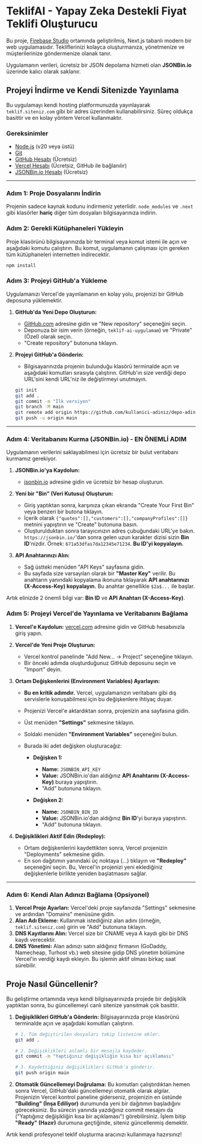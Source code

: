# TeklifAI - Yapay Zeka Destekli Fiyat Teklifi Oluşturucu

Bu proje, [Firebase Studio](https://studio.firebase.google.com/) ortamında geliştirilmiş, Next.js tabanlı modern bir web uygulamasıdır. Tekliflerinizi kolayca oluşturmanıza, yönetmenize ve müşterilerinize göndermenize olanak tanır.

Uygulamanın verileri, ücretsiz bir JSON depolama hizmeti olan **JSONBin.io** üzerinde kalıcı olarak saklanır.

## Projeyi İndirme ve Kendi Sitenizde Yayınlama

Bu uygulamayı kendi hosting platformunuzda yayınlayarak `teklif.siteniz.com` gibi bir adres üzerinden kullanabilirsiniz. Süreç oldukça basittir ve en kolay yöntem Vercel kullanmaktır.

### Gereksinimler
- [Node.js](https://nodejs.org/en) (v20 veya üstü)
- [Git](https://git-scm.com/)
- [GitHub Hesabı](https://github.com/) (Ücretsiz)
- [Vercel Hesabı](https://vercel.com/) (Ücretsiz, GitHub ile bağlanılır)
- [JSONBin.io Hesabı](https://jsonbin.io/) (Ücretsiz)

---

### Adım 1: Proje Dosyalarını İndirin

Projenin sadece kaynak kodunu indirmeniz yeterlidir. `node_modules` ve `.next` gibi klasörler **hariç** diğer tüm dosyaları bilgisayarınıza indirin.

### Adım 2: Gerekli Kütüphaneleri Yükleyin

Proje klasörünü bilgisayarınızda bir terminal veya komut istemi ile açın ve aşağıdaki komutu çalıştırın. Bu komut, uygulamanın çalışması için gereken tüm kütüphaneleri internetten indirecektir.

```bash
npm install
```

### Adım 3: Projeyi GitHub'a Yükleme

Uygulamanızı Vercel'de yayınlamanın en kolay yolu, projenizi bir GitHub deposuna yüklemektir.

1.  **GitHub'da Yeni Depo Oluşturun:**
    *   [GitHub.com](https://github.com) adresine gidin ve "New repository" seçeneğini seçin.
    *   Deponuza bir isim verin (örneğin, `teklif-ai-uygulamam`) ve "Private" (Özel) olarak seçin.
    *   "Create repository" butonuna tıklayın.

2.  **Projeyi GitHub'a Gönderin:**
    *   Bilgisayarınızda projenin bulunduğu klasörü terminalde açın ve aşağıdaki komutları sırasıyla çalıştırın. GitHub'ın size verdiği depo URL'sini kendi URL'niz ile değiştirmeyi unutmayın.

    ```bash
    git init
    git add .
    git commit -m "İlk versiyon"
    git branch -M main
    git remote add origin https://github.com/kullanici-adiniz/depo-adiniz.git
    git push -u origin main
    ```

---

### Adım 4: Veritabanını Kurma (JSONBin.io) - EN ÖNEMLİ ADIM

Uygulamanın verilerini saklayabilmesi için ücretsiz bir bulut veritabanı kurmamız gerekiyor.

1.  **JSONBin.io'ya Kaydolun:**
    *   [jsonbin.io](https://jsonbin.io/) adresine gidin ve ücretsiz bir hesap oluşturun.

2.  **Yeni bir "Bin" (Veri Kutusu) Oluşturun:**
    *   Giriş yaptıktan sonra, karşınıza çıkan ekranda "Create Your First Bin" veya benzeri bir butona tıklayın.
    *   İçerik olarak `{"quotes":[],"customers":[],"companyProfiles":[]}` metnini yapıştırın ve "Create" butonuna basın.
    *   Oluşturulduktan sonra tarayıcınızın adres çubuğundaki URL'ye bakın. `https://jsonbin.io/`'dan sonra gelen uzun karakter dizisi sizin **Bin ID**'nizdir. Örnek: `671a53dfas7da12345e71234`. **Bu ID'yi kopyalayın.**

3.  **API Anahtarınızı Alın:**
    *   Sağ üstteki menüden "API Keys" sayfasına gidin.
    *   Bu sayfada size varsayılan olarak bir **"Master Key"** verilir. Bu anahtarın yanındaki kopyalama ikonuna tıklayarak **API anahtarınızı (X-Access-Key) kopyalayın.** Bu anahtar genellikle `$2a$...` ile başlar.

Artık elinizde 2 önemli bilgi var: **Bin ID** ve **API Anahtarı (X-Access-Key)**.

### Adım 5: Projeyi Vercel'de Yayınlama ve Veritabanını Bağlama

1.  **Vercel'e Kaydolun:** [vercel.com](https://vercel.com) adresine gidin ve GitHub hesabınızla giriş yapın.
2.  **Vercel'de Yeni Proje Oluşturun:**
    *   Vercel kontrol panelinde "Add New... -> Project" seçeneğine tıklayın.
    *   Bir önceki adımda oluşturduğunuz GitHub deposunu seçin ve "Import" deyin.
3.  **Ortam Değişkenlerini (Environment Variables) Ayarlayın:**
    *   **Bu en kritik adımdır.** Vercel, uygulamanızın veritabanı gibi dış servislerle konuşabilmesi için bu değişkenlere ihtiyaç duyar.
    *   Projenizi Vercel'e aktardıktan sonra, projenizin ana sayfasına gidin.
    *   Üst menüden **"Settings"** sekmesine tıklayın.
    *   Soldaki menüden **"Environment Variables"** seçeneğini bulun.
    *   Burada iki adet değişken oluşturacağız:

        *   **Değişken 1:**
            *   **Name:** `JSONBIN_API_KEY`
            *   **Value:** JSONBin.io'dan aldığınız **API Anahtarını (X-Access-Key)** buraya yapıştırın.
            *   "Add" butonuna tıklayın.

        *   **Değişken 2:**
            *   **Name:** `JSONBIN_BIN_ID`
            *   **Value:** JSONBin.io'dan aldığınız **Bin ID**'yi buraya yapıştırın.
            *   "Add" butonuna tıklayın.

4.  **Değişiklikleri Aktif Edin (Redeploy):**
    *   Ortam değişkenlerini kaydettikten sonra, Vercel projenizin "Deployments" sekmesine gidin.
    *   En son dağıtımın yanındaki üç noktaya (...) tıklayın ve **"Redeploy"** seçeneğini seçin. Bu, Vercel'in projenizi yeni eklediğiniz değişkenlerle birlikte yeniden başlatmasını sağlar.


---

### Adım 6: Kendi Alan Adınızı Bağlama (Opsiyonel)

1.  **Vercel Proje Ayarları:** Vercel'deki proje sayfanızda "Settings" sekmesine ve ardından "Domains" menüsüne gidin.
2.  **Alan Adı Ekleme:** Kullanmak istediğiniz alan adını (örneğin, `teklif.siteniz.com`) girin ve "Add" butonuna tıklayın.
3.  **DNS Kayıtlarını Alın:** Vercel size bir CNAME veya A kaydı gibi bir DNS kaydı verecektir.
4.  **DNS Yönetimi:** Alan adınızı satın aldığınız firmanın (GoDaddy, Namecheap, Turhost vb.) web sitesine gidip DNS yönetim bölümüne Vercel'in verdiği kaydı ekleyin. Bu işlemin aktif olması birkaç saat sürebilir.

## Proje Nasıl Güncellenir?

Bu geliştirme ortamında veya kendi bilgisayarınızda projede bir değişiklik yaptıktan sonra, bu güncellemeyi canlı sitenize yansıtmak çok basittir.

1.  **Değişiklikleri GitHub'a Gönderin:** Bilgisayarınızda proje klasörünü terminalde açın ve aşağıdaki komutları çalıştırın.

    ```bash
    # 1. Tüm değiştirilen dosyaları takip listesine ekler.
    git add .
    
    # 2. Değişiklikleri anlamlı bir mesajla kaydeder.
    git commit -m "Yaptığınız değişikliğin kısa bir açıklaması"
    
    # 3. Kaydettiğiniz değişiklikleri GitHub'a gönderir.
    git push origin main
    ```

2.  **Otomatik Güncellemeyi Doğrulama:** Bu komutları çalıştırdıktan hemen sonra Vercel, GitHub'daki güncellemeyi otomatik olarak algılar. Projenizin Vercel kontrol paneline giderseniz, projenizin en üstünde **"Building" (İnşa Ediliyor)** durumunda yeni bir dağıtımın başladığını göreceksiniz. Bu sürecin yanında yazdığınız commit mesajını da ("Yaptığınız değişikliğin kısa bir açıklaması") görebilirsiniz. İşlem bitip **"Ready" (Hazır)** durumuna geçtiğinde, siteniz güncellenmiş demektir.

Artık kendi profesyonel teklif oluşturma aracınızı kullanmaya hazırsınız!
